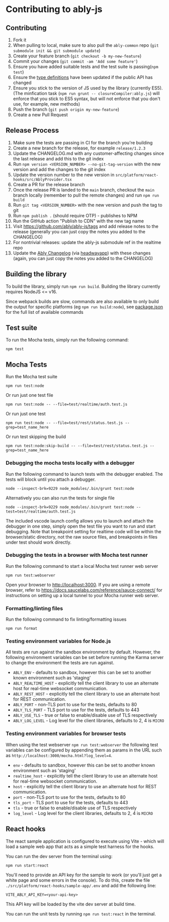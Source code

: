 # Contributing to ably-js

## Contributing

1. Fork it
2. When pulling to local, make sure to also pull the `ably-common` repo (`git submodule init && git submodule update`)
3. Create your feature branch (`git checkout -b my-new-feature`)
4. Commit your changes (`git commit -am 'Add some feature'`)
5. Ensure you have added suitable tests and the test suite is passing(`npm test`)
6. Ensure the [type definitions](https://github.com/ably/ably-js/blob/main/ably.d.ts) have been updated if the public API has changed
7. Ensure you stick to the version of JS used by the library (currently ES5). (The minfication task (`npm run grunt -- closureCompiler:ably.js`) will enforce that you stick to ES5 syntax, but will not enforce that you don't use, for example, new methods)
8. Push the branch (`git push origin my-new-feature`)
9. Create a new Pull Request

## Release Process

1. Make sure the tests are passing in CI for the branch you're building
2. Create a new branch for the release, for example `release/1.2.3`
3. Update the CHANGELOG.md with any customer-affecting changes since the last release and add this to the git index
4. Run `npm version <VERSION_NUMBER> --no-git-tag-version` with the new version and add the changes to the git index
5. Update the version number to the new version in `src/platform/react-hooks/src/AblyProvider.tsx`
6. Create a PR for the release branch
7. Once the release PR is landed to the `main` branch, checkout the `main` branch locally (remember to pull the remote changes) and run `npm run build`
8. Run `git tag <VERSION_NUMBER>` with the new version and push the tag to git
9. Run `npm publish .` (should require OTP) - publishes to NPM
10. Run the GitHub action "Publish to CDN" with the new tag name
11. Visit https://github.com/ably/ably-js/tags and add release notes to the release (generally you can just copy the notes you added to the CHANGELOG)
12. For nontrivial releases: update the ably-js submodule ref in the realtime repo
13. Update the [Ably Changelog](https://changelog.ably.com/) (via [headwayapp](https://headwayapp.co/)) with these changes (again, you can just copy the notes you added to the CHANGELOG)

## Building the library

To build the library, simply run `npm run build`. Building the library currently requires NodeJS <= v16.

Since webpack builds are slow, commands are also available to only build the output for specific platforms (eg `npm run build:node`), see [package.json](./package.json) for the full list of available commands

## Test suite

To run the Mocha tests, simply run the following command:

    npm test

## Mocha Tests

Run the Mocha test suite

    npm run test:node

Or run just one test file

    npm run test:node -- --file=test/realtime/auth.test.js

Or run just one test

    npm run test:node -- --file=test/rest/status.test.js --grep=test_name_here 

Or run test skipping the build

    npm run test:node:skip-build -- --file=test/rest/status.test.js --grep=test_name_here 

### Debugging the mocha tests locally with a debugger

Run the following command to launch tests with the debugger enabled. The tests will block until you attach a debugger.

    node --inspect-brk=9229 node_modules/.bin/grunt test:node

Alternatively you can also run the tests for single file

    node --inspect-brk=9229 node_modules/.bin/grunt test:node --test=test/realtime/auth.test.js

The included vscode launch config allows you to launch and attach the debugger in one step, simply open the test
file you want to run and start debugging. Note that breakpoint setting for realtime code will be within the
browser/static directory, not the raw source files, and breakpoints in files under test should work directly.

### Debugging the tests in a browser with Mocha test runner

Run the following command to start a local Mocha test runner web server

    npm run test:webserver

Open your browser to [http://localhost:3000](http://localhost:3000). If you are using a remote browser, refer to https://docs.saucelabs.com/reference/sauce-connect/ for instructions on setting up a local tunnel to your Mocha runner web server.

### Formatting/linting files

Run the following command to fix linting/formatting issues

    npm run format

### Testing environment variables for Node.js

All tests are run against the sandbox environment by default. However, the following environment variables can be set before running the Karma server to change the environment the tests are run against.

- `ABLY_ENV` - defaults to sandbox, however this can be set to another known environment such as 'staging'
- `ABLY_REALTIME_HOST` - explicitly tell the client library to use an alternate host for real-time websocket communication.
- `ABLY_REST_HOST` - explicitly tell the client library to use an alternate host for REST communication.
- `ABLY_PORT` - non-TLS port to use for the tests, defaults to 80
- `ABLY_TLS_PORT` - TLS port to use for the tests, defaults to 443
- `ABLY_USE_TLS` - true or false to enable/disable use of TLS respectively
- `ABLY_LOG_LEVEL` - Log level for the client libraries, defaults to 2, 4 is `MICRO`

### Testing environment variables for browser tests

When using the test webserver `npm run test:webserver` the following test variables can be configured by appending them as params in the URL such as `http://localhost:3000/mocha.html?log_level=4`.

- `env` - defaults to sandbox, however this can be set to another known environment such as 'staging'
- `realtime_host` - explicitly tell the client library to use an alternate host for real-time websocket communication.
- `host` - explicitly tell the client library to use an alternate host for REST communication.
- `port` - non-TLS port to use for the tests, defaults to 80
- `tls_port` - TLS port to use for the tests, defaults to 443
- `tls` - true or false to enable/disable use of TLS respectively
- `log_level` - Log level for the client libraries, defaults to 2, 4 is `MICRO`

## React hooks

The react sample application is configured to execute using Vite - which will load a sample web app that acts as a simple test harness for the hooks.

You can run the dev server from the terminal using:

```bash
npm run start:react
```

You'll need to provide an API key for the sample to work (or you'll just get a white page and some errors in the console). To do this, create the file `./src/platform/react-hooks/sample-app/.env` and add the following line:

```.env
VITE_ABLY_API_KEY=<your-api-key>
```

This API key will be loaded by the vite dev server at build time.

You can run the unit tests by running `npm run test:react` in the terminal.
